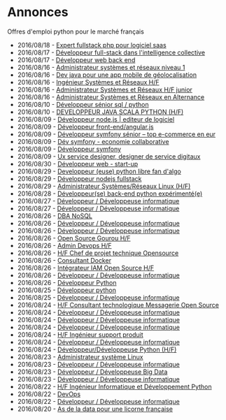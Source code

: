 # Annonces

Offres d'emploi python pour le marché français

* 2016/08/18 - [Expert fullstack php pour logiciel saas](http://www.pyjobs.fr/jobs/details/31/expert-fullstack-php-pour-logiciel-saas "Expert fullstack php pour logiciel saas")
* 2016/08/17 - [Développeur full-stack dans l'intelligence collective](http://www.pyjobs.fr/jobs/details/15/developpeur-full-stack-dans-lintelligence-collective "Développeur full-stack dans l'intelligence collective")
* 2016/08/17 - [Développeur web back end](http://www.pyjobs.fr/jobs/details/26/developpeur-web-back-end "Développeur web back end")
* 2016/08/16 - [Administrateur systèmes et réseaux niveau 1](http://www.pyjobs.fr/jobs/details/23/administrateur-systemes-et-reseaux-niveau-1 "Administrateur systèmes et réseaux niveau 1")
* 2016/08/16 - [Dev java pour une app mobile de géolocalisation](http://www.pyjobs.fr/jobs/details/50/dev-java-pour-une-app-mobile-de-geolocalisation "Dev java pour une app mobile de géolocalisation")
* 2016/08/16 - [Ingénieur Systèmes et Réseaux H/F](http://www.pyjobs.fr/jobs/details/96/ingenieur-systemes-et-reseaux-h-f "Ingénieur Systèmes et Réseaux H/F")
* 2016/08/16 - [Administrateur Systèmes et Réseaux H/F junior](http://www.pyjobs.fr/jobs/details/92/administrateur-systemes-et-reseaux-h-f-junior "Administrateur Systèmes et Réseaux H/F junior")
* 2016/08/16 - [Administrateur Systèmes et Réseaux en Alternance](http://www.pyjobs.fr/jobs/details/33/administrateur-systemes-et-reseaux-en-alternance "Administrateur Systèmes et Réseaux en Alternance")
* 2016/08/10 - [Développeur sénior sql / python](http://www.pyjobs.fr/jobs/details/49/developpeur-senior-sql-python "Développeur sénior sql / python")
* 2016/08/10 - [DEVELOPPEUR JAVA SCALA PYTHON (H/F)](http://www.pyjobs.fr/jobs/details/64/developpeur-java-scala-python-h-f "DEVELOPPEUR JAVA SCALA PYTHON (H/F)")
* 2016/08/09 - [Développeur node.js | editeur de logiciel](http://www.pyjobs.fr/jobs/details/45/developpeur-node-js-editeur-de-logiciel "Développeur node.js | editeur de logiciel")
* 2016/08/09 - [Développeur front-end/angular.js](http://www.pyjobs.fr/jobs/details/42/developpeur-front-end-angular-js "Développeur front-end/angular.js")
* 2016/08/09 - [Développeur symfony sénior – top e-commerce en eur](http://www.pyjobs.fr/jobs/details/39/developpeur-symfony-senior-top-e-commerce-en-eur "Développeur symfony sénior – top e-commerce en eur")
* 2016/08/09 - [Dév symfony - economie collaborative](http://www.pyjobs.fr/jobs/details/184/dev-symfony-economie-collaborative "Dév symfony - economie collaborative")
* 2016/08/09 - [Développeur symfony](http://www.pyjobs.fr/jobs/details/61/developpeur-symfony "Développeur symfony")
* 2016/08/09 - [Ux service designer, designer de service digitaux](http://www.pyjobs.fr/jobs/details/56/ux-service-designer-designer-de-service-digitaux "Ux service designer, designer de service digitaux")
* 2016/08/30 - [Développeur web - start-up](http://www.pyjobs.fr/jobs/details/2/developpeur-web-start-up "Développeur web - start-up")
* 2016/08/29 - [Developpeur (euse) python libre fan d'algo](http://www.pyjobs.fr/jobs/details/19/developpeur-euse-python-libre-fan-dalgo "Developpeur (euse) python libre fan d'algo")
* 2016/08/29 - [Développeur nodejs fullstack](http://www.pyjobs.fr/jobs/details/14/developpeur-nodejs-fullstack "Développeur nodejs fullstack")
* 2016/08/29 - [Administrateur Systèmes/Réseaux Linux (H/F)](http://www.pyjobs.fr/jobs/details/21/administrateur-systemes-reseaux-linux-h-f "Administrateur Systèmes/Réseaux Linux (H/F)")
* 2016/08/28 - [Développeur(se) back-end python expérimenté(e)](http://www.pyjobs.fr/jobs/details/9/developpeur-se-back-end-python-experimente-e "Développeur(se) back-end python expérimenté(e)")
* 2016/08/27 - [Développeur / Développeuse informatique](http://www.pyjobs.fr/jobs/details/75/developpeur-developpeuse-informatique "Développeur / Développeuse informatique")
* 2016/08/27 - [Développeur / Développeuse informatique](http://www.pyjobs.fr/jobs/details/80/developpeur-developpeuse-informatique "Développeur / Développeuse informatique")
* 2016/08/26 - [DBA NoSQL](http://www.pyjobs.fr/jobs/details/60/dba-nosql "DBA NoSQL")
* 2016/08/26 - [Développeur / Développeuse informatique](http://www.pyjobs.fr/jobs/details/95/developpeur-developpeuse-informatique "Développeur / Développeuse informatique")
* 2016/08/26 - [Développeur / Développeuse informatique](http://www.pyjobs.fr/jobs/details/102/developpeur-developpeuse-informatique "Développeur / Développeuse informatique")
* 2016/08/26 - [Open Source Gourou H/F](http://www.pyjobs.fr/jobs/details/1/open-source-gourou-h-f "Open Source Gourou H/F")
* 2016/08/26 - [Admin Devops H/F](http://www.pyjobs.fr/jobs/details/16/admin-devops-h-f "Admin Devops H/F")
* 2016/08/26 - [H/F Chef de projet technique Opensource](http://www.pyjobs.fr/jobs/details/47/h-f-chef-de-projet-technique-opensource "H/F Chef de projet technique Opensource")
* 2016/08/26 - [Consultant Docker](http://www.pyjobs.fr/jobs/details/44/consultant-docker "Consultant Docker")
* 2016/08/26 - [Intégrateur IAM Open Source H/F](http://www.pyjobs.fr/jobs/details/57/integrateur-iam-open-source-h-f "Intégrateur IAM Open Source H/F")
* 2016/08/26 - [Développeur / Développeuse informatique](http://www.pyjobs.fr/jobs/details/98/developpeur-developpeuse-informatique "Développeur / Développeuse informatique")
* 2016/08/26 - [Développeur Python](http://www.pyjobs.fr/jobs/details/73/developpeur-python "Développeur Python")
* 2016/08/25 - [Développeur python](http://www.pyjobs.fr/jobs/details/7/developpeur-python "Développeur python")
* 2016/08/25 - [Développeur / Développeuse informatique](http://www.pyjobs.fr/jobs/details/91/developpeur-developpeuse-informatique "Développeur / Développeuse informatique")
* 2016/08/24 - [H/F Consultant technologique Messagerie Open Source](http://www.pyjobs.fr/jobs/details/41/h-f-consultant-technologique-messagerie-open-source "H/F Consultant technologique Messagerie Open Source")
* 2016/08/24 - [Développeur / Développeuse informatique](http://www.pyjobs.fr/jobs/details/108/developpeur-developpeuse-informatique "Développeur / Développeuse informatique")
* 2016/08/24 - [Développeur / Développeuse informatique](http://www.pyjobs.fr/jobs/details/104/developpeur-developpeuse-informatique "Développeur / Développeuse informatique")
* 2016/08/24 - [Développeur / Développeuse informatique](http://www.pyjobs.fr/jobs/details/114/developpeur-developpeuse-informatique "Développeur / Développeuse informatique")
* 2016/08/24 - [H/F Ingénieur support produit](http://www.pyjobs.fr/jobs/details/12/h-f-ingenieur-support-produit "H/F Ingénieur support produit")
* 2016/08/24 - [Développeur / Développeuse informatique](http://www.pyjobs.fr/jobs/details/111/developpeur-developpeuse-informatique "Développeur / Développeuse informatique")
* 2016/08/24 - [Développeur/Développeuse Python (H/F)](http://www.pyjobs.fr/jobs/details/58/developpeur-developpeuse-python-h-f "Développeur/Développeuse Python (H/F)")
* 2016/08/23 - [Administrateur système Linux](http://www.pyjobs.fr/jobs/details/37/administrateur-systeme-linux "Administrateur système Linux")
* 2016/08/23 - [Développeur / Développeuse informatique](http://www.pyjobs.fr/jobs/details/131/developpeur-developpeuse-informatique "Développeur / Développeuse informatique")
* 2016/08/23 - [Développeur / Développeuse Big Data](http://www.pyjobs.fr/jobs/details/126/developpeur-developpeuse-big-data "Développeur / Développeuse Big Data")
* 2016/08/23 - [Développeur / Développeuse informatique](http://www.pyjobs.fr/jobs/details/128/developpeur-developpeuse-informatique "Développeur / Développeuse informatique")
* 2016/08/22 - [H/F Ingénieur Informatique et Développement Python](http://www.pyjobs.fr/jobs/details/6/h-f-ingenieur-informatique-et-developpement-python "H/F Ingénieur Informatique et Développement Python")
* 2016/08/22 - [DevOps](http://www.pyjobs.fr/jobs/details/8/devops "DevOps")
* 2016/08/22 - [Développeur / Développeuse informatique](http://www.pyjobs.fr/jobs/details/123/developpeur-developpeuse-informatique "Développeur / Développeuse informatique")
* 2016/08/20 - [As de la data pour une licorne française](http://www.pyjobs.fr/jobs/details/34/as-de-la-data-pour-une-licorne-francaise "As de la data pour une licorne française")

